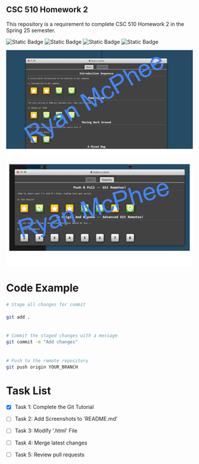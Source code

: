 ## CSC 510 Homework 2
This repository is a requirement to complete CSC 510 Homework 2 in the Spring 25 semester.

![Static Badge](https://img.shields.io/badge/Language-Python-Green)
![Static Badge](https://img.shields.io/badge/Language-HTML-orange)
![Static Badge](https://img.shields.io/badge/Licencse-Apache2.0-blue)
![Static Badge](https://img.shields.io/badge/Platform-Linux-red)

![Project Screenshot](https://github.com/S25-CSC510-Group10/git-homework2/blob/main/img/McPheeGitTutorial1.png)

![Project Screenshot](https://github.com/S25-CSC510-Group10/git-homework2/blob/main/img/McPheeGitTutorial2.png)


# Code Example

```sh
# Stage all changes for commit

git add .


# Commit the staged changes with a message
git commit -m "Add changes"


# Push to the remote repository
git push origin YOUR_BRANCH
```

# Task List

- [X] Task 1: Complete the Git Tutorial
- [ ] Task 2: Add Screenshots to 'README.md'
- [ ] Task 3: Modify '.html' File
- [ ] Task 4: Merge latest changes
- [ ] Task 5: Review pull requests




